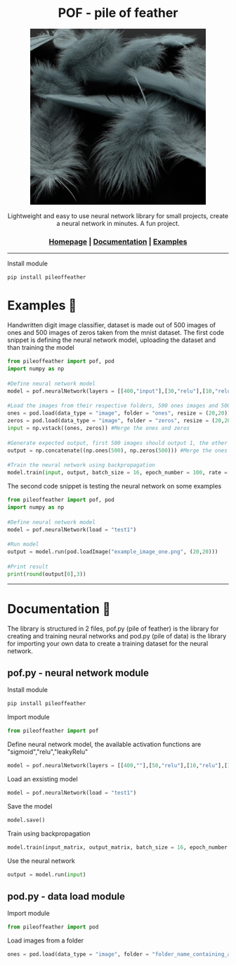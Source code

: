 <div align="center">
<h1>POF - pile of feather</h1>
<img src="https://github.com/usedToBeTomas/pile-of-feather/blob/main/images/pof.png" width="400" height="400" />

Lightweight and easy to use neural network library for small projects, create a neural network in minutes. A fun project.

<h3>

[Homepage](https://github.com/usedToBeTomas/pile-of-feather) | [Documentation](https://github.com/usedToBeTomas/pile-of-feather#documentation-book) | [Examples](https://github.com/usedToBeTomas/pile-of-feather#examples-rocket)

</h3>

</div>

---

Install module
```cmd
pip install pileoffeather
```
# Examples :rocket:
Handwritten digit image classifier, dataset is made out of 500 images of ones and 500 images of zeros taken from the mnist dataset. The first code snippet is defining the neural network model, uploading the dataset and than training the model
```python
from pileoffeather import pof, pod
import numpy as np

#Define neural network model
model = pof.neuralNetwork(layers = [[400,"input"],[30,"relu"],[10,"relu"],[1,"sigmoid"]], name = "test1")

#Load the images from their respective folders, 500 ones images and 500 zeros images
ones = pod.load(data_type = "image", folder = "ones", resize = (20,20))
zeros = pod.load(data_type = "image", folder = "zeros", resize = (20,20))
input = np.vstack((ones, zeros)) #Merge the ones and zeros

#Generate expected output, first 500 images should output 1, the other 500 0
output = np.concatenate((np.ones(500), np.zeros(500))) #Merge the ones and zeros

#Train the neural network using backpropagation
model.train(input, output, batch_size = 16, epoch_number = 100, rate = 0.6)
```
The second code snippet is testing the neural network on some examples
```python
from pileoffeather import pof, pod
import numpy as np

#Define neural network model
model = pof.neuralNetwork(load = "test1")

#Run model
output = model.run(pod.loadImage("example_image_one.png", (20,20)))

#Print result
print(round(output[0],3))

```

---

# Documentation :book:
The library is structured in 2 files, pof.py (pile of feather) is the library for creating and training neural networks and pod.py (pile of data) is the library for importing your own data to create a training dataset for the neural network.
## pof.py - neural network module
Install module
```cmd
pip install pileoffeather
```
Import module
```python
from pileoffeather import pof
```
Define neural network model, the available activation functions are "sigmoid","relu","leakyRelu"
```python
model = pof.neuralNetwork(layers = [[400,""],[50,"relu"],[10,"relu"],[1,"sigmoid"]], name = "test1")
```
Load an exsisting model
```python
model = pof.neuralNetwork(load = "test1")
```
Save the model
```python
model.save()
```
Train using backpropagation
```python
model.train(input_matrix, output_matrix, batch_size = 16, epoch_number = 100, rate = 0.03)
```
Use the neural network
```python
output = model.run(input)
```

## pod.py - data load module
Import module
```python
from pileoffeather import pod
```
Load images from a folder
```python
ones = pod.load(data_type = "image", folder = "folder_name_containing_all_images", resize = (20,20))
```

